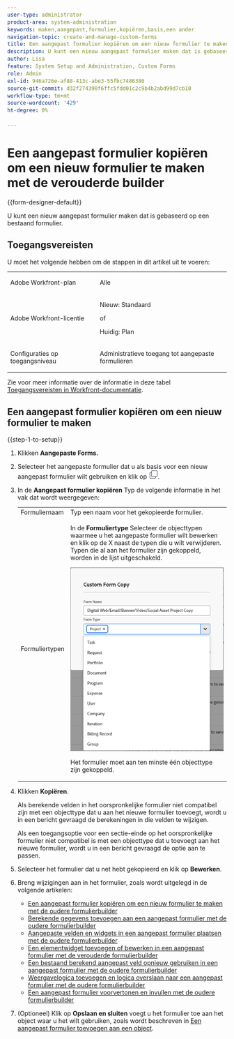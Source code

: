 ```yaml
---
user-type: administrator
product-area: system-administration
keywords: maken,aangepast,formulier,kopiëren,basis,een ander
navigation-topic: create-and-manage-custom-forms
title: Een aangepast formulier kopiëren om een nieuw formulier te maken met de verouderde builder
description: U kunt een nieuw aangepast formulier maken dat is gebaseerd op een bestaand formulier.
author: Lisa
feature: System Setup and Administration, Custom Forms
role: Admin
exl-id: 946a726e-af88-413c-abe3-55fbc7486380
source-git-commit: d32f274390f6ffc5fdd01c2c9b4b2abd99d7cb10
workflow-type: tm+mt
source-wordcount: '429'
ht-degree: 0%

---
```


# Een aangepast formulier kopiëren om een nieuw formulier te maken met de verouderde builder

{{form-designer-default}}

U kunt een nieuw aangepast formulier maken dat is gebaseerd op een bestaand formulier.

## Toegangsvereisten

U moet het volgende hebben om de stappen in dit artikel uit te voeren:

<table style="table-layout:auto"> 
 <col> 
 <col> 
 <tbody> 
  <tr data-mc-conditions=""> 
   <td role="rowheader"> <p>Adobe Workfront-plan</p> </td> 
   <td>Alle</td> 
  </tr> 
  <tr> 
   <td role="rowheader">Adobe Workfront-licentie</td> 
   <td>
   <p>Nieuw: Standaard</p>
   <p>of</p>
   <p>Huidig: Plan</p></td>
  </tr> 
  <tr data-mc-conditions=""> 
   <td role="rowheader">Configuraties op toegangsniveau</td> 
   <td> <p>Administratieve toegang tot aangepaste formulieren</p> </td> 
  </tr> 
 </tbody> 
</table>

Zie voor meer informatie over de informatie in deze tabel [Toegangsvereisten in Workfront-documentatie](/help/quicksilver/administration-and-setup/add-users/access-levels-and-object-permissions/access-level-requirements-in-documentation.md).

## Een aangepast formulier kopiëren om een nieuw formulier te maken

{{step-1-to-setup}}

1. Klikken **Aangepaste Forms.**
1. Selecteer het aangepaste formulier dat u als basis voor een nieuw aangepast formulier wilt gebruiken en klik op ![Pictogram kopiëren](assets/copy-icon.png).
1. In de **Aangepast formulier kopiëren** Typ de volgende informatie in het vak dat wordt weergegeven:

   <table style="table-layout:auto"> 
    <col> 
    <col> 
    <tbody> 
     <tr> 
      <td role="rowheader">Formuliernaam</td> 
      <td>Typ een naam voor het gekopieerde formulier.</td> 
     </tr> 
     <tr> 
      <td role="rowheader"> <p role="rowheader">Formuliertypen </p> </td> 
      <td> <p>In de <b>Formuliertype</b> Selecteer de objecttypen waarmee u het aangepaste formulier wilt bewerken en klik op de X naast de typen die u wilt verwijderen. Typen die al aan het formulier zijn gekoppeld, worden in de lijst uitgeschakeld.</p> 
      <p><img src="assets/copy-form-obj-types-040524.png"></p> 
      <p>Het formulier moet aan ten minste één objecttype zijn gekoppeld.</p> 
      </td> 
     </tr> 
    </tbody> 
   </table>

1. Klikken **Kopiëren**.

   Als berekende velden in het oorspronkelijke formulier niet compatibel zijn met een objecttype dat u aan het nieuwe formulier toevoegt, wordt u in een bericht gevraagd de berekeningen in die velden te wijzigen.

   Als een toegangsoptie voor een sectie-einde op het oorspronkelijke formulier niet compatibel is met een objecttype dat u toevoegt aan het nieuwe formulier, wordt u in een bericht gevraagd de optie aan te passen.

1. Selecteer het formulier dat u net hebt gekopieerd en klik op **Bewerken**.
1. Breng wijzigingen aan in het formulier, zoals wordt uitgelegd in de volgende artikelen:

   * [Een aangepast formulier kopiëren om een nieuw formulier te maken met de oudere formulierbuilder](#Add2)
   * [Berekende gegevens toevoegen aan een aangepast formulier met de oudere formulierbuilder](../../../administration-and-setup/customize-workfront/create-manage-custom-forms/add-calculated-data-to-custom-form.md)
   * [Aangepaste velden en widgets in een aangepast formulier plaatsen met de oudere formulierbuilder](../../../administration-and-setup/customize-workfront/create-manage-custom-forms/position-fields-in-a-custom-form.md)
   * [Een elementwidget toevoegen of bewerken in een aangepast formulier met de verouderde formulierbuilder](../../../administration-and-setup/customize-workfront/create-manage-custom-forms/add-widget-or-edit-its-properties-in-a-custom-form.md)
   * [Een bestaand berekend aangepast veld opnieuw gebruiken in een aangepast formulier met de oudere formulierbuilder](../../../administration-and-setup/customize-workfront/create-manage-custom-forms/use-existing-calc-field-new-custom-form.md)
   * [Weergavelogica toevoegen en logica overslaan naar een aangepast formulier met de oudere formulierbuilder](../../../administration-and-setup/customize-workfront/create-manage-custom-forms/display-or-skip-logic-custom-form.md)
   * [Een aangepast formulier voorvertonen en invullen met de oudere formulierbuilder](../../../administration-and-setup/customize-workfront/create-manage-custom-forms/preview-and-complete-a-custom-form.md)

1. (Optioneel) Klik op **Opslaan en sluiten** voegt u het formulier toe aan het object waar u het wilt gebruiken, zoals wordt beschreven in [Een aangepast formulier toevoegen aan een object](../../../workfront-basics/work-with-custom-forms/add-a-custom-form-to-an-object.md).
